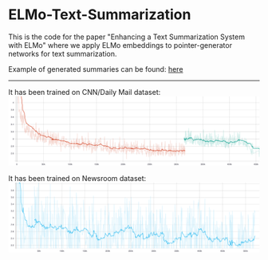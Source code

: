 # ELMo-Text-Summarization
This is the code for the paper "Enhancing a Text Summarization System with ELMo" where we apply ELMo embeddings to pointer-generator networks for text summarization.

Example of generated summaries can be found:  [here](https://github.com/Rhuax/Enhancing-a-Text-Summarization-System-with-ELMo)

<hr>
It has been trained on CNN/Daily Mail dataset:
<img src="./train_cnn.svg">
<br>

It has been trained on Newsroom dataset:
<img src="./train_newsroom.svg">
